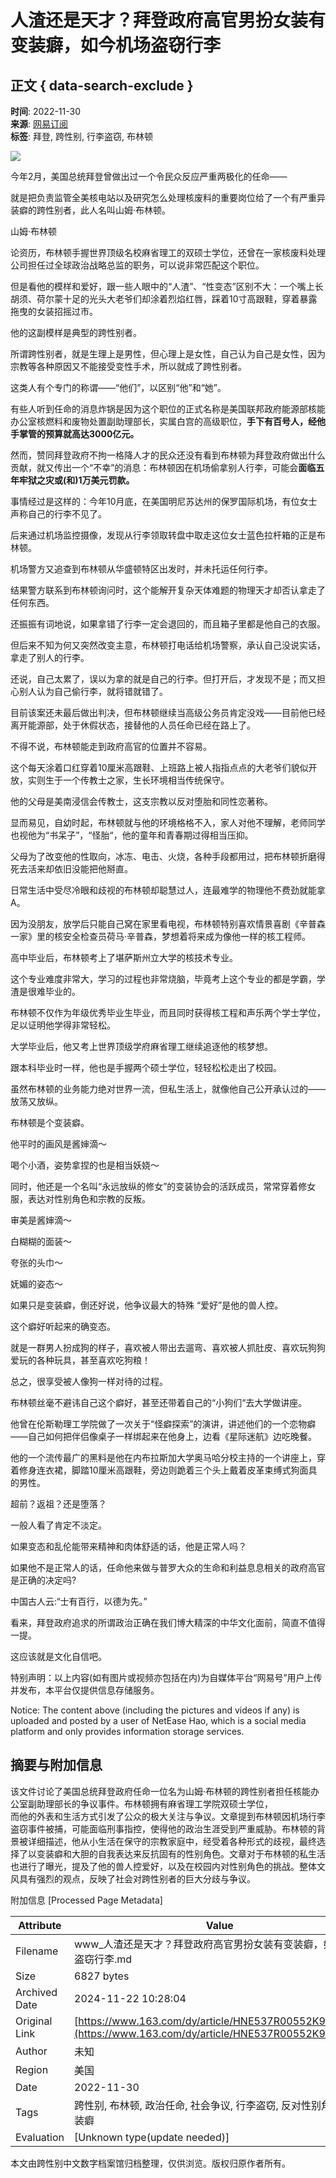 # 人渣还是天才？拜登政府高官男扮女装有变装癖，如今机场盗窃行李

## 正文 { data-search-exclude }


**时间**: 2022-11-30  
**来源**: [网易订阅](https://www.163.com/dy/media/T1631585927615.html)  
**标签**: 拜登, 跨性别, 行李盗窃, 布林顿  

![](https://static.ws.126.net/163/f2e/dy_media/dy_media/static/images/ipLocation.f6d00eb.svg)  

今年2月，美国总统拜登曾做出过一个令民众反应严重两极化的任命——

就是把负责监管全美核电站以及研究怎么处理核废料的重要岗位给了一个有严重异装癖的跨性别者，此人名叫山姆·布林顿。

山姆·布林顿

论资历，布林顿手握世界顶级名校麻省理工的双硕士学位，还曾在一家核废料处理公司担任过全球政治战略总监的职务，可以说非常匹配这个职位。

但是看他的模样和爱好，跟一些人眼中的“人渣”、“性变态”区别不大：一个嘴上长胡须、荷尔蒙十足的光头大老爷们却涂着烈焰红唇，踩着10寸高跟鞋，穿着暴露拖曳的女装招摇过市。

他的这副模样是典型的跨性别者。

所谓跨性别者，就是生理上是男性，但心理上是女性，自己认为自己是女性，因为宗教等各种原因又不能接受变性手术，所以就成了跨性别者。

这类人有个专门的称谓——“他们”，以区别“他”和“她”。

有些人听到任命的消息炸锅是因为这个职位的正式名称是美国联邦政府能源部核能办公室核燃料和废物处置副助理部长，实属白宫的高级职位，**手下有百号人，经他手掌管的预算就高达3000亿元。**

然而，赞同拜登政府不拘一格降人才的民众还没有看到布林顿为拜登政府做出什么贡献，就又传出一个“不幸”的消息：布林顿因在机场偷拿别人行李，可能会**面临五年牢狱之灾或(和)1万美元罚款。**

事情经过是这样的：今年10月底，在美国明尼苏达州的保罗国际机场，有位女士声称自己的行李不见了。

后来通过机场监控摄像，发现从行李领取转盘中取走这位女士蓝色拉杆箱的正是布林顿。

机场警方又追查到布林顿从华盛顿特区出发时，并未托运任何行李。

结果警方联系到布林顿询问时，这个能解开复杂天体难题的物理天才却否认拿走了任何东西。

还振振有词地说，如果拿错了行李一定会退回的，而且箱子里都是他自己的衣服。

但后来不知为何又突然改变主意，布林顿打电话给机场警察，承认自己没说实话，拿走了别人的行李。

还说，自己太累了，误以为拿的就是自己的行李。但打开后，才发现不是；而又担心别人认为自己偷行李，就将错就错了。

目前该案还未最后做出判决，但布林顿继续当高级公务员肯定没戏——目前他已经离开能源部，处于休假状态，接替他的人员任命已经在路上了。

不得不说，布林顿能走到政府高官的位置并不容易。

这个每天涂着口红穿着10厘米高跟鞋、上班路上被人指指点点的大老爷们貌似开放，实则生于一个传教士之家，生长环境相当传统保守。

他的父母是美南浸信会传教士，这支宗教以反对堕胎和同性恋著称。

显而易见，自幼时起，布林顿就与他的环境格格不入，家人对他不理解，老师同学也视他为“书呆子”，“怪胎“，他的童年和青春期过得相当压抑。

父母为了改变他的性取向，冰冻、电击、火烧，各种手段都用过，把布林顿折磨得死去活来却依旧没能把他掰直。

日常生活中受尽冷眼和歧视的布林顿却聪慧过人，连最难学的物理他不费劲就能拿A。

因为没朋友，放学后只能自己窝在家里看电视，布林顿特别喜欢情景喜剧《辛普森一家》里的核安全检查员荷马·辛普森，梦想着将来成为像他一样的核工程师。

高中毕业后，布林顿考上了堪萨斯州立大学的核技术专业。

这个专业难度非常大，学习的过程也非常烧脑，毕竟考上这个专业的都是学霸，学渣是很难毕业的。

布林顿不仅作为年级优秀毕业生毕业，而且同时获得核工程和声乐两个学士学位，足以证明他学得非常轻松。

大学毕业后，他又考上世界顶级学府麻省理工继续追逐他的核梦想。

跟本科毕业时一样，他也是手握两个硕士学位，轻轻松松走出了校园。

虽然布林顿的业务能力绝对世界一流，但私生活上，就像他自己公开承认过的——放荡又放纵。

布林顿是个变装癖。

他平时的画风是酱婶滴～

喝个小酒，姿势拿捏的也是相当妖娆～

同时，他还是一个名叫“永远放纵的修女”的变装协会的活跃成员，常常穿着修女服，表达对性别角色和宗教的反叛。

审美是酱婶滴～

白糊糊的面装～

夸张的头巾～

妩媚的姿态～

如果只是变装癖，倒还好说，他争议最大的特殊 “爱好”是他的兽人控。

这个癖好听起来的确变态。

就是一群男人扮成狗的样子，喜欢被人带出去遛弯、喜欢被人抓肚皮、喜欢玩狗狗爱玩的各种玩具，甚至喜欢吃狗粮！

总之，很享受被人像狗一样对待的过程。

布林顿丝毫不避讳自己这个癖好，甚至还带着自己的“小狗们“去大学做讲座。

他曾在伦斯勒理工学院做了一次关于“怪癖探索”的演讲，讲述他们的一个恋物癖——自己如何把伴侣像桌子一样绑起来在他身上，边看《星际迷航》边吃晚餐。

他的一个流传最广的黑料是他在内布拉斯加大学奥马哈分校主持的一个讲座上，穿着修身连衣裙，脚踏10厘米高跟鞋，旁边则跪着三个头上戴着皮革束缚式狗面具的男性。

超前？返祖？还是堕落？

一般人看了肯定不淡定。

如果变态和乱伦能带来精神和肉体舒适的话，他是正常人吗？

如果他不是正常人的话，任命他来做与普罗大众的生命和利益息息相关的政府高官是正确的决定吗?

中国古人云:“士有百行，以德为先。”

看来，拜登政府追求的所谓政治正确在我们博大精深的中华文化面前，简直不值得一提。

这应该就是文化自信吧。

特别声明：以上内容(如有图片或视频亦包括在内)为自媒体平台“网易号”用户上传并发布，本平台仅提供信息存储服务。

Notice: The content above (including the pictures and videos if any) is uploaded and posted by a user of NetEase Hao, which is a social media platform and only provides information storage services.

## 摘要与附加信息

<!-- tcd_abstract -->
该文件讨论了美国总统拜登政府任命一位名为山姆·布林顿的跨性别者担任核能办公室副助理部长的争议事件。布林顿拥有麻省理工学院双硕士学位，</br>而他的外表和生活方式引发了公众的极大关注与争议。文章提到布林顿因机场行李盗窃事件被捕，可能面临刑事指控，使得他的政治生涯受到严重威胁。布林顿的背景被详细描述，他从小生活在保守的宗教家庭中，经受着各种形式的歧视，最终选择了以变装癖和大胆的自我表达来反抗固有的性别角色。文章对于布林顿的私生活也进行了曝光，提及了他的兽人控爱好，以及在校园内对性别角色的挑战。整体文风具有强烈的观点，反映了社会对跨性别者的巨大分歧与争议。
<!-- tcd_abstract_end -->

附加信息 [Processed Page Metadata]

| Attribute       | Value                                  |
|-----------------|----------------------------------------|
| Filename        | www_人渣还是天才？拜登政府高官男扮女装有变装癖，如今机场盗窃行李.md                             |
| Size            | 6827 bytes                           |
| Archived Date   | 2024-11-22 10:28:04                             |
| Original Link   | [https://www.163.com/dy/article/HNE537R00552K9DL.html](https://www.163.com/dy/article/HNE537R00552K9DL.html)                       |
| Author          | 未知                               |
| Region          | 美国                               |
| Date            | 2022-11-30                                 |
| Tags            | 跨性别, 布林顿, 政治任命, 社会争议, 行李盗窃, 反对性别角色, 变装癖                                 |
| Evaluation            | [Unknown type(update needed)]                                 |
<!-- tcd_table_end -->

本文由跨性别中文数字档案馆归档整理，仅供浏览。版权归原作者所有。
